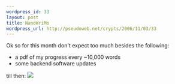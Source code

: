 ```yaml
--- 
wordpress_id: 33
layout: post
title: NanoWriMo
wordpress_url: http://pseudoweb.net/crypts/2006/11/03/33
---
```

Ok so for this month don't expect too much besides the following:
<ul>
	<li>a pdf of my progress every ~10,000 words</li>
	<li>some backend software updates</li>
</ul>
till then:

<img src="http://pinkness.freepgs.com/nanowrimo/meter.php?uid=115575&offset=-8" />
